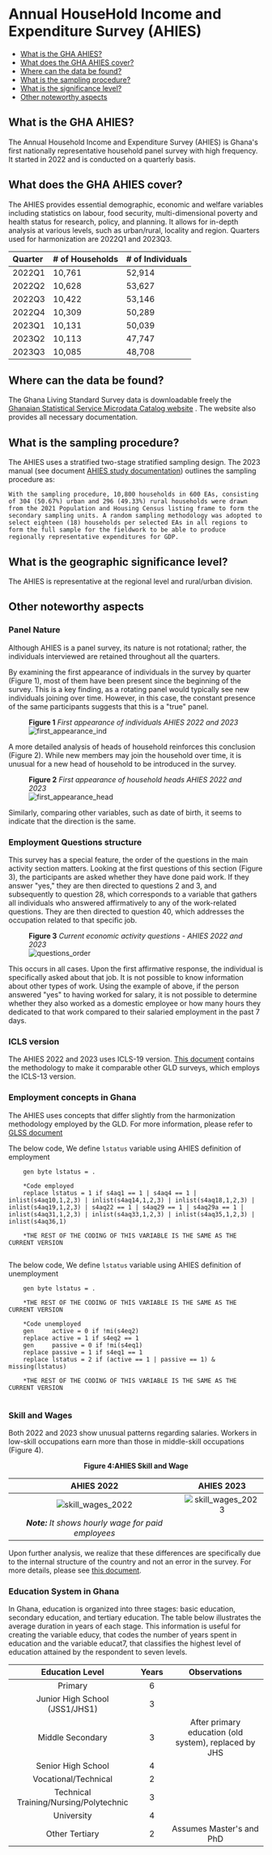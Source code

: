 # Annual HouseHold Income and Expenditure Survey (AHIES)

- [What is the GHA AHIES?](#what-is-the-gha-ahies)
- [What does the GHA AHIES cover?](#what-does-the-gha-ahies-cover)
- [Where can the data be found?](#where-can-the-data-be-found)
- [What is the sampling procedure?](#what-is-the-sampling-procedure)
- [What is the significance level?](#what-is-the-geographic-significance-level)
- [Other noteworthy aspects](#other-noteworthy-aspects)

## What is the GHA AHIES?

The Annual Household Income and Expenditure Survey (AHIES) is Ghana's first nationally representative household panel survey with high frequency. It started in 2022 and is conducted on a quarterly basis.


## What does the GHA AHIES cover?

The AHIES provides essential demographic, economic and welfare variables including statistics
on labour, food security, multi-dimensional poverty and health status for research, policy, and planning. It allows for in-depth analysis at various levels, such as urban/rural, locality and region. Quarters used for harmonization are 2022Q1 and 2023Q3.

| Quarter	| # of Households	| # of Individuals	|
| :-------	| :--------		| :--------	 	|
| 2022Q1	| 10,761		| 52,914	|
| 2022Q2	| 10,628		| 53,627		|
| 2022Q3	| 10,422		| 53,146		|
| 2022Q4	| 10,309		| 50,289		|
| 2023Q1	| 10,131		| 50,039		|
| 2023Q2	| 10,113		| 47,747		|
| 2023Q3	| 10,085		| 48,708		|


## Where can the data be found?


The Ghana Living Standard Survey  data is downloadable freely the [Ghanaian Statistical Service Microdata Catalog website](https://microdata.statsghana.gov.gh/index.php/catalog/?page=1&sk=ahies&ps=15) . The website also provides all necessary documentation.

## What is the sampling procedure?

The AHIES uses a stratified two-stage stratified sampling design. The 2023 manual (see document [AHIES study documentation](utilities/AHIES2022_Documentationq1q2q3_20230504.pdf)) outlines the sampling procedure as:

    With the sampling procedure, 10,800 households in 600 EAs, consisting of 304 (50.67%) urban and 296 (49.33%) rural households were drawn from the 2021 Population and Housing Census listing frame to form the secondary sampling units. A random sampling methodology was adopted to select eighteen (18) households per selected EAs in all regions to form the full sample for the fieldwork to be able to produce regionally representative expenditures for GDP.

## What is the geographic significance level?

The AHIES is representative at the regional level and rural/urban division.

## Other noteworthy aspects

### Panel Nature
Although AHIES is a panel survey, its nature is not rotational; rather, the individuals interviewed are retained throughout all the quarters.

By examining the first appearance of individuals in the survey by quarter (Figure 1),  most of them have been present since the beginning of the survey. This is a key finding, as a rotating panel would typically see new individuals joining over time. However, in this case, the constant presence of the same participants suggests that this is a "true" panel.

<figure>

<figcaption><b>Figure 1</b><i> First appearance of individuals AHIES 2022 and 2023</i></figcaption>

<img src="utilities/first_appearance_ind.PNG" alt="first_appearance_ind"/>

</figure>

A more detailed analysis of heads of household reinforces this conclusion (Figure 2). While new members may join the household over time, it is unusual for a new head of household to be introduced in the survey.

<figure>

<figcaption><b>Figure 2</b><i> First appearance of household heads AHIES 2022 and 2023</i></figcaption>

<img src="utilities/first_appearance_head.PNG" alt="first_appearance_head"/>

</figure>

Similarly, comparing other variables, such as date of birth, it seems to indicate that the direction is the same.

### Employment Questions structure
This survey has a special feature, the order of the questions in the main activity section matters. Looking at the first questions of this section (Figure 3), the participants are asked whether they have done paid work. If they answer "yes," they are then directed to questions 2 and 3, and subsequently to question 28, which corresponds to a variable that gathers all individuals who answered affirmatively to any of the work-related questions. They are then directed to question 40, which addresses the occupation related to that specific job.


<figure>

<figcaption><b>Figure 3</b><i> Current economic activity questions - AHIES 2022 and 2023 </i></figcaption>

<img src="utilities/questions_order.PNG" alt="questions_order"/>

</figure>


This occurs in all cases. Upon the first affirmative response, the individual is specifically asked about that job. It is not possible to know information about other types of work. Using the example of above, if the person answered "yes" to having worked for salary, it is not possible to determine whether they also worked as a domestic employee or how many hours they dedicated to that work compared to their salaried employment in the past 7 days.

### ICLS version
The AHIES 2022 and 2023 uses ICLS-19 version. [This document](Conversion%20from%20ICLS-19%20to%20ICLS-13%20version.md) contains the methodology to make it comparable other GLD surveys, which employs the ICLS-13 version.

### Employment concepts in Ghana

The AHIES uses concepts that differ slightly from the harmonization methodology employed by the GLD. For more information, please refer to [GLSS document](../GLSS/Employment%20concepts%20in%20the%20GLSS.md)

The below code, We define ```lstatus``` variable using AHIES definition of employment

```
	gen byte lstatus = .
	
	*Code employed
	replace lstatus = 1 if s4aq1 == 1 | s4aq4 == 1 | inlist(s4aq10,1,2,3) | inlist(s4aq14,1,2,3) | inlist(s4aq18,1,2,3) | inlist(s4aq19,1,2,3) | s4aq22 == 1 | s4aq29 == 1 | s4aq29a == 1 | inlist(s4aq31,1,2,3) | inlist(s4aq33,1,2,3) | inlist(s4aq35,1,2,3) | inlist(s4aq36,1)

	*THE REST OF THE CODING OF THIS VARIABLE IS THE SAME AS THE CURRENT VERSION
	
```

The below code, We define ```lstatus``` variable using AHIES definition of unemployment
```
	gen byte lstatus = .
	
	*THE REST OF THE CODING OF THIS VARIABLE IS THE SAME AS THE CURRENT VERSION
	
	*Code unemployed
	gen     active = 0 if !mi(s4eq2)
	replace active = 1 if s4eq2 == 1
	gen     passive = 0 if !mi(s4eq1)
	replace passive = 1 if s4eq1 == 1
	replace lstatus = 2 if (active == 1 | passive == 1) & missing(lstatus)

	*THE REST OF THE CODING OF THIS VARIABLE IS THE SAME AS THE CURRENT VERSION
	
```

### Skill and Wages

Both 2022 and 2023 show unusual patterns regarding salaries. Workers in low-skill occupations earn more than those in middle-skill occupations (Figure 4).

<div align="center"><strong>Figure 4:AHIES Skill and Wage</strong></div>

| AHIES 2022          |  AHIES 2023 |
|:-------------------------:|:-------------------------:|
|![skill_wages_2022](utilities/skill_wage_2022.PNG)  |  ![skill_wages_2023]( utilities/skill_wage_2023.PNG)|
|***Note:*** *It shows hourly wage for paid employees*||

Upon further analysis, we realize that these differences are specifically due to the internal structure of the country and not an error in the survey. For more details, please see [this document](Relationship%20between%20Skill%20and%20Wages.md).

### Education System in Ghana

In Ghana, education is organized into three stages: basic education, secondary education, and tertiary education. The table below illustrates the average duration in years of each stage. This information is useful for creating the variable educy, that codes the number of years spent in education and the variable educat7, that classifies the highest level of education attained by the respondent to seven levels.

| Education Level                                     | Years   | Observations                                   |
|:---------------------------------------------------:|:-------:|:----------------------------------------------:|
| Primary                                            | 6       |                                                |
| Junior High School (JSS1/JHS1)                      | 3       |                                                |
| Middle Secondary                                    | 3       | After primary education (old system), replaced by JHS |
| Senior High School                                  | 4       |                                                |
| Vocational/Technical                                | 2       |                                                |
| Technical Training/Nursing/Polytechnic              | 3       |                                                |
| University                                          | 4       |                                                |
| Other Tertiary                                      | 2       | Assumes Master's and PhD                       |


